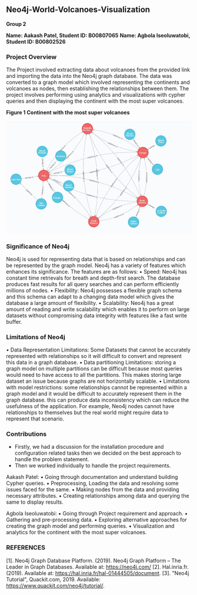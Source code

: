 ## Neo4j-World-Volcanoes-Visualization

**Group 2**

**Name: Aakash Patel, Student ID: B00807065**
**Name: Agbola Iseoluwatobi, Student ID: B00802526**

### Project Overview

The Project involved extracting data about volcanoes from the provided link and importing the data into the Neo4j graph database. The data was converted to a graph model which involved representing the continents and volcanoes as nodes, then establishing the relationships between them. The project involves performing using analytics and visualizations with cypher queries and then displaying the continent with the most super volcanoes.

**Figure 1 Continent with the most super volcanoes**

<img src="neo4J_volcanoes.JPG" width=800/>

### Significance of Neo4j

Neo4j is used for representing data that is based on relationships and can be represented by the graph model. Neo4j has a variety of features which enhances its significance. The features are as follows:
• Speed: Neo4j has constant time retrievals for breath and depth-first search. The database produces fast results for all query searches and can perform efficiently millions of nodes.
• Flexibility: Neo4j possesses a flexible graph schema and this schema can adapt to a changing data model which gives the database a large amount of flexibility.
• Scalability: Neo4j has a great amount of reading and write scalability which enables it to perform on large datasets without compromising data integrity with features like a fast write buffer.

### Limitations of Neo4j

• Data Representation Limitations: Some Datasets that cannot be accurately represented with relationships so it will difficult to convert and represent this data in a graph database.
• Data partitioning Limitations: storing a graph model on multiple partitions can be difficult because most queries would need to have access to all the partitions. This makes storing large dataset an issue because graphs are not horizontally scalable.
• Limitations with model restrictions: some relationships cannot be represented within a graph model and it would be difficult to accurately represent them in the graph database. this can produce data inconsistency which can reduce the usefulness of the application. For example, Neo4j nodes cannot have relationships to themselves but the real world might require data to represent that scenario.

### Contributions

- Firstly, we had a discussion for the installation procedure and configuration related tasks then we decided on the best approach to handle the problem statement.
- Then we worked individually to handle the project requirements.

Aakash Patel:
▪ Going through documentation and understand building Cypher queries.
▪ Preprocessing, Loading the data and resolving some issues faced for the same.
▪ Making nodes from the data and providing necessary attributes.
▪ Creating relationships among data and querying the same to display results.

Agbola Iseoluwatobi:
▪ Going through Project requirement and approach.
▪ Gathering and pre-processing data.
▪ Exploring alternative approaches for creating the graph model and performing queries.
▪ Visualization and analytics for the continent with the most super volcanoes.

### REFERENCES

[1]. Neo4j Graph Database Platform. (2019). Neo4j Graph Platform – The Leader in Graph Databases. Available at: https://neo4j.com/
[2]. Hal.inria.fr. (2019). Available at: https://hal.inria.fr/hal-01444505/document.
[3]. "Neo4j Tutorial", Quackit.com, 2019. Available: https://www.quackit.com/neo4j/tutorial/.

